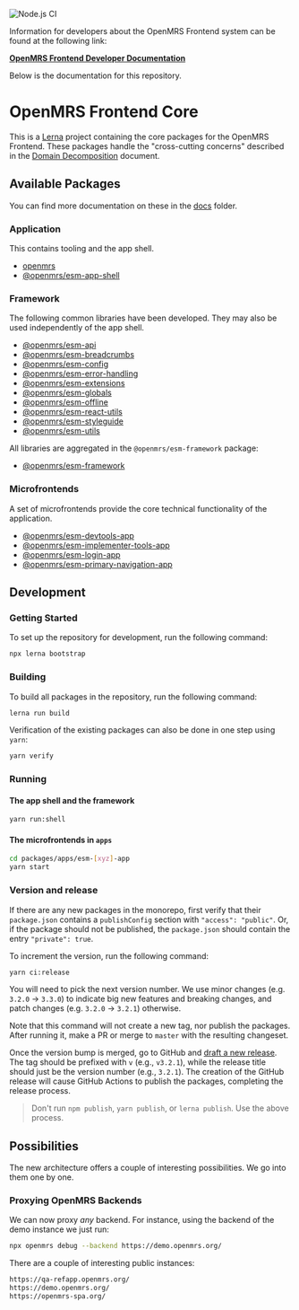 ![Node.js CI](https://github.com/openmrs/openmrs-esm-core/workflows/Node.js%20CI/badge.svg)

Information for developers about the OpenMRS Frontend system can be found at the following link:

**[OpenMRS Frontend Developer Documentation](https://openmrs.github.io/openmrs-esm-core/#/)**

Below is the documentation for this repository.

# OpenMRS Frontend Core

This is a [Lerna](https://lerna.js.org/) project containing the core packages for the OpenMRS Frontend. These packages handle the "cross-cutting concerns" described in the [Domain Decomposition](https://wiki.openmrs.org/display/projects/MFE+Domain+Decomposition) document.

## Available Packages

You can find more documentation on these in the [docs](./docs) folder.

### Application

This contains tooling and the app shell.

- [openmrs](packages/tooling/openmrs)
- [@openmrs/esm-app-shell](packages/shell/esm-app-shell)

### Framework

The following common libraries have been developed. They may also be used independently of the app shell.

- [@openmrs/esm-api](packages/framework/esm-api)
- [@openmrs/esm-breadcrumbs](packages/framework/esm-breadcrumbs)
- [@openmrs/esm-config](packages/framework/esm-config)
- [@openmrs/esm-error-handling](packages/framework/esm-error-handling)
- [@openmrs/esm-extensions](packages/framework/esm-extensions)
- [@openmrs/esm-globals](packages/framework/esm-globals)
- [@openmrs/esm-offline](packages/framework/esm-offline)
- [@openmrs/esm-react-utils](packages/framework/esm-react-utils)
- [@openmrs/esm-styleguide](packages/framework/esm-styleguide)
- [@openmrs/esm-utils](packages/framework/esm-utils)

All libraries are aggregated in the `@openmrs/esm-framework` package:

- [@openmrs/esm-framework](packages/framework/esm-framework)

### Microfrontends

A set of microfrontends provide the core technical functionality of the application.

- [@openmrs/esm-devtools-app](packages/apps/esm-devtools-app)
- [@openmrs/esm-implementer-tools-app](packages/apps/esm-implementer-tools-app)
- [@openmrs/esm-login-app](packages/esm-login-app)
- [@openmrs/esm-primary-navigation-app](packages/esm-primary-navigation-app)

## Development

### Getting Started

To set up the repository for development, run the following command:

```sh
npx lerna bootstrap
```

### Building

To build all packages in the repository, run the following command:

```sh
lerna run build
```

Verification of the existing packages can also be done in one step using `yarn`:

```sh
yarn verify
```

### Running

#### The app shell and the framework

```sh
yarn run:shell
```

#### The microfrontends in `apps`

```sh
cd packages/apps/esm-[xyz]-app
yarn start
```

<!-- The tooling? -->

### Version and release

If there are any new packages in the monorepo, first verify that their `package.json`
contains a `publishConfig` section with `"access": "public"`. Or, if the package should
not be published, the `package.json` should contain the entry `"private": true`.

To increment the version, run the following command:

```sh
yarn ci:release
```

You will need to pick the next version number. We use minor changes (e.g. `3.2.0` → `3.3.0`)
to indicate big new features and breaking changes, and patch changes (e.g. `3.2.0` → `3.2.1`)
otherwise.

Note that this command will not create a new tag, nor publish the packages.
After running it, make a PR or merge to `master` with the resulting changeset.

Once the version bump is merged, go to GitHub and
[draft a new release](https://github.com/openmrs/openmrs-esm-core/releases/new). 
The tag should be prefixed with `v` (e.g., `v3.2.1`), while the release title
should just be the version number (e.g., `3.2.1`). The creation of the GitHub release
will cause GitHub Actions to publish the packages, completing the release process.

> Don't run `npm publish`, `yarn publish`, or `lerna publish`. Use the above process.

## Possibilities

The new architecture offers a couple of interesting possibilities. We go into them one by one.

### Proxying OpenMRS Backends

We can now proxy *any* backend. For instance, using the backend of the demo instance we just run:

```sh
npx openmrs debug --backend https://demo.openmrs.org/
```

There are a couple of interesting public instances:

```sh
https://qa-refapp.openmrs.org/
https://demo.openmrs.org/
https://openmrs-spa.org/
```
